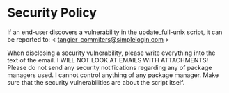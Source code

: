 # Security Policy
If an end-user discovers a vulnerability in the update_full-unix script, it can be reported to:
< tangier_commiters@simplelogin.com >

When disclosing a security vulnerability, please write everything into the text of the email.
I WILL NOT LOOK AT EMAILS WITH ATTACHMENTS!
Please do not send any security notifications regarding any of package managers used.
I cannot control anything of any package manager.
Make sure that the security vulnerabilities are about the script itself.
